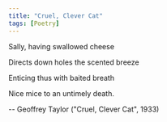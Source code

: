 ```yaml
---
title: "Cruel, Clever Cat"
tags: [Poetry]
---
```


Sally, having swallowed cheese

Directs down holes the scented breeze

Enticing thus with baited breath

Nice mice to an untimely death.

-- Geoffrey Taylor ("Cruel, Clever Cat", 1933)
